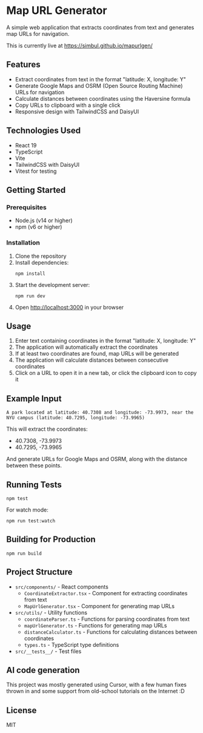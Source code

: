 # Map URL Generator

A simple web application that extracts coordinates from text and generates map URLs for navigation.

This is currently live at https://simbul.github.io/mapurlgen/

## Features

- Extract coordinates from text in the format "latitude: X, longitude: Y"
- Generate Google Maps and OSRM (Open Source Routing Machine) URLs for navigation
- Calculate distances between coordinates using the Haversine formula
- Copy URLs to clipboard with a single click
- Responsive design with TailwindCSS and DaisyUI

## Technologies Used

- React 19
- TypeScript
- Vite
- TailwindCSS with DaisyUI
- Vitest for testing

## Getting Started

### Prerequisites

- Node.js (v14 or higher)
- npm (v6 or higher)

### Installation

1. Clone the repository
2. Install dependencies:
   ```
   npm install
   ```
3. Start the development server:
   ```
   npm run dev
   ```
4. Open [http://localhost:3000](http://localhost:3000) in your browser

## Usage

1. Enter text containing coordinates in the format "latitude: X, longitude: Y"
2. The application will automatically extract the coordinates
3. If at least two coordinates are found, map URLs will be generated
4. The application will calculate distances between consecutive coordinates
5. Click on a URL to open it in a new tab, or click the clipboard icon to copy it

## Example Input

```
A park located at latitude: 40.7308 and longitude: -73.9973, near the NYU campus (latitude: 40.7295, longitude: -73.9965)
```

This will extract the coordinates:
- 40.7308, -73.9973
- 40.7295, -73.9965

And generate URLs for Google Maps and OSRM, along with the distance between these points.

## Running Tests

```
npm test
```

For watch mode:
```
npm run test:watch
```

## Building for Production

```
npm run build
```

## Project Structure

- `src/components/` - React components
  - `CoordinateExtractor.tsx` - Component for extracting coordinates from text
  - `MapUrlGenerator.tsx` - Component for generating map URLs
- `src/utils/` - Utility functions
  - `coordinateParser.ts` - Functions for parsing coordinates from text
  - `mapUrlGenerator.ts` - Functions for generating map URLs
  - `distanceCalculator.ts` - Functions for calculating distances between coordinates
  - `types.ts` - TypeScript type definitions
- `src/__tests__/` - Test files

## AI code generation

This project was mostly generated using Cursor, with a few human fixes thrown in and some support from old-school tutorials on the Internet :D

## License

MIT
